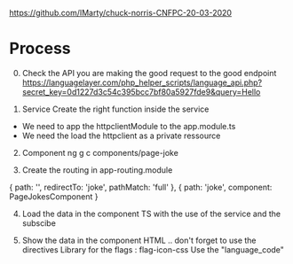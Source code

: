 https://github.com/IMarty/chuck-norris-CNFPC-20-03-2020

# Process

0. Check the API
  you are making the good request to the good endpoint
  https://languagelayer.com/php_helper_scripts/language_api.php?secret_key=0d1227d3c54c395bcc7bf80a5927fde9&query=Hello


1. Service
Create the right function inside the service
 - We need to app the httpclientModule to the app.module.ts
 - We need the load the httpclient as a private ressource

2. Component
ng g c components/page-joke

3. Create the routing in app-routing.module

  {
    path: '',
    redirectTo: 'joke',
    pathMatch: 'full'
  },
  {
    path: 'joke',
    component: PageJokesComponent
  }

4. Load the data in the component TS with the use of the service and the subscibe

5. Show the data in the component HTML .. don't forget to use the directives
    Library for the flags : flag-icon-css
    Use the "language_code"